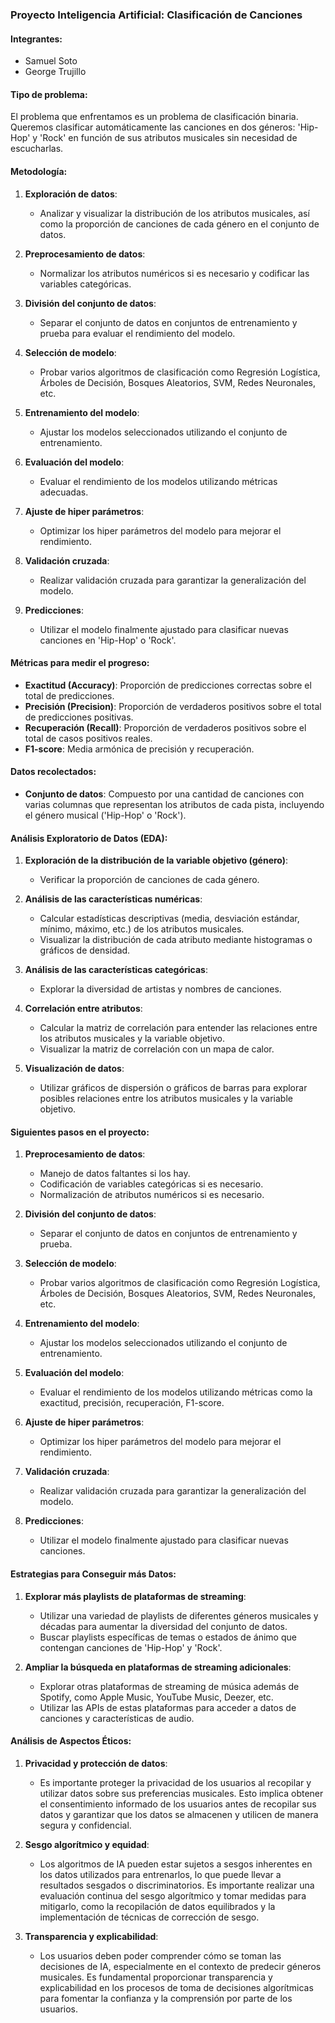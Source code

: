 ### Proyecto Inteligencia Artificial: Clasificación de Canciones

#### Integrantes:
- Samuel Soto
- George Trujillo

#### Tipo de problema:
El problema que enfrentamos es un problema de clasificación binaria. Queremos clasificar automáticamente las canciones en dos géneros: 'Hip-Hop' y 'Rock' en función de sus atributos musicales sin necesidad de escucharlas.

#### Metodología:

1. **Exploración de datos**:
   - Analizar y visualizar la distribución de los atributos musicales, así como la proporción de canciones de cada género en el conjunto de datos.

2. **Preprocesamiento de datos**:
   - Normalizar los atributos numéricos si es necesario y codificar las variables categóricas.

3. **División del conjunto de datos**:
   - Separar el conjunto de datos en conjuntos de entrenamiento y prueba para evaluar el rendimiento del modelo.

4. **Selección de modelo**:
   - Probar varios algoritmos de clasificación como Regresión Logística, Árboles de Decisión, Bosques Aleatorios, SVM, Redes Neuronales, etc.

5. **Entrenamiento del modelo**:
   - Ajustar los modelos seleccionados utilizando el conjunto de entrenamiento.

6. **Evaluación del modelo**:
   - Evaluar el rendimiento de los modelos utilizando métricas adecuadas.

7. **Ajuste de hiper parámetros**:
   - Optimizar los hiper parámetros del modelo para mejorar el rendimiento.

8. **Validación cruzada**:
   - Realizar validación cruzada para garantizar la generalización del modelo.

9. **Predicciones**:
   - Utilizar el modelo finalmente ajustado para clasificar nuevas canciones en 'Hip-Hop' o 'Rock'.

#### Métricas para medir el progreso:
- **Exactitud (Accuracy)**: Proporción de predicciones correctas sobre el total de predicciones.
- **Precisión (Precision)**: Proporción de verdaderos positivos sobre el total de predicciones positivas.
- **Recuperación (Recall)**: Proporción de verdaderos positivos sobre el total de casos positivos reales.
- **F1-score**: Media armónica de precisión y recuperación.

#### Datos recolectados:
- **Conjunto de datos**: Compuesto por una cantidad de canciones con varias columnas que representan los atributos de cada pista, incluyendo el género musical ('Hip-Hop' o 'Rock').

#### Análisis Exploratorio de Datos (EDA):

1. **Exploración de la distribución de la variable objetivo (género)**:
   - Verificar la proporción de canciones de cada género.

2. **Análisis de las características numéricas**:
   - Calcular estadísticas descriptivas (media, desviación estándar, mínimo, máximo, etc.) de los atributos musicales.
   - Visualizar la distribución de cada atributo mediante histogramas o gráficos de densidad.

3. **Análisis de las características categóricas**:
   - Explorar la diversidad de artistas y nombres de canciones.

4. **Correlación entre atributos**:
   - Calcular la matriz de correlación para entender las relaciones entre los atributos musicales y la variable objetivo.
   - Visualizar la matriz de correlación con un mapa de calor.

5. **Visualización de datos**:
   - Utilizar gráficos de dispersión o gráficos de barras para explorar posibles relaciones entre los atributos musicales y la variable objetivo.

#### Siguientes pasos en el proyecto:

1. **Preprocesamiento de datos**:
   - Manejo de datos faltantes si los hay.
   - Codificación de variables categóricas si es necesario.
   - Normalización de atributos numéricos si es necesario.

2. **División del conjunto de datos**:
   - Separar el conjunto de datos en conjuntos de entrenamiento y prueba.

3. **Selección de modelo**:
   - Probar varios algoritmos de clasificación como Regresión Logística, Árboles de Decisión, Bosques Aleatorios, SVM, Redes Neuronales, etc.

4. **Entrenamiento del modelo**:
   - Ajustar los modelos seleccionados utilizando el conjunto de entrenamiento.

5. **Evaluación del modelo**:
   - Evaluar el rendimiento de los modelos utilizando métricas como la exactitud, precisión, recuperación, F1-score.

6. **Ajuste de hiper parámetros**:
   - Optimizar los hiper parámetros del modelo para mejorar el rendimiento.

7. **Validación cruzada**:
   - Realizar validación cruzada para garantizar la generalización del modelo.

8. **Predicciones**:
   - Utilizar el modelo finalmente ajustado para clasificar nuevas canciones.

#### Estrategias para Conseguir más Datos:

1. **Explorar más playlists de plataformas de streaming**:
   - Utilizar una variedad de playlists de diferentes géneros musicales y décadas para aumentar la diversidad del conjunto de datos.
   - Buscar playlists específicas de temas o estados de ánimo que contengan canciones de 'Hip-Hop' y 'Rock'.

2. **Ampliar la búsqueda en plataformas de streaming adicionales**:
   - Explorar otras plataformas de streaming de música además de Spotify, como Apple Music, YouTube Music, Deezer, etc.
   - Utilizar las APIs de estas plataformas para acceder a datos de canciones y características de audio.

#### Análisis de Aspectos Éticos:

1. **Privacidad y protección de datos**:
   - Es importante proteger la privacidad de los usuarios al recopilar y utilizar datos sobre sus preferencias musicales. Esto implica obtener el consentimiento informado de los usuarios antes de recopilar sus datos y garantizar que los datos se almacenen y utilicen de manera segura y confidencial.

2. **Sesgo algorítmico y equidad**:
   - Los algoritmos de IA pueden estar sujetos a sesgos inherentes en los datos utilizados para entrenarlos, lo que puede llevar a resultados sesgados o discriminatorios. Es importante realizar una evaluación continua del sesgo algorítmico y tomar medidas para mitigarlo, como la recopilación de datos equilibrados y la implementación de técnicas de corrección de sesgo.

3. **Transparencia y explicabilidad**:
   - Los usuarios deben poder comprender cómo se toman las decisiones de IA, especialmente en el contexto de predecir géneros musicales. Es fundamental proporcionar transparencia y explicabilidad en los procesos de toma de decisiones algorítmicas para fomentar la confianza y la comprensión por parte de los usuarios.
